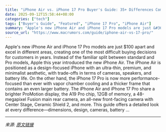 ```yaml
---
title: "iPhone Air vs. iPhone 17 Pro Buyer's Guide: 35+ Differences Compared"
date: 2025-09-12T15:58:44+08:00
categories: ["tech"]
tags: ["Buyer's Guide", "Featured", "iPhone 17 Pro", "iPhone Air"]
summary: "Apple's new iPhone Air and iPhone 17 Pro models are just &#36;100 apart and excel in different areas, creating one of the most difficult buying decisions for customers in years. Instead of the familia"
source_url: "https://www.macrumors.com/guide/iphone-air-vs-17-pro/"
---
```


Apple's new iPhone Air and iPhone 17 Pro models are just &#36;100 apart and excel in different areas, creating one of the most difficult buying decisions for customers in years. Instead of the familiar split between standard and Pro models, Apple this year introduced the new &zwnj;iPhone Air&zwnj;. The &zwnj;iPhone Air&zwnj; is positioned as a design-focused iPhone with an ultra-thin, premium, and minimalist aesthetic, with trade-offs in terms of cameras, speakers, and battery life. On the other hand, the &zwnj;iPhone 17 Pro&zwnj; is now more performance-focused than ever with vapor chamber cooling and a thicker frame that contains an even larger battery. The &zwnj;iPhone Air&zwnj; and &zwnj;iPhone 17 Pro&zwnj; share a brighter ProMotion display, the A19 Pro chip, 12GB of memory, a 48-megapixel Fusion main rear camera, an all-new front-facing camera with Center Stage, Ceramic Shield 2, and more. This guide offers a detailed look at every difference—dimensions, design, cameras, battery ...

---

*来源: [原文链接](https://www.macrumors.com/guide/iphone-air-vs-17-pro/)*
